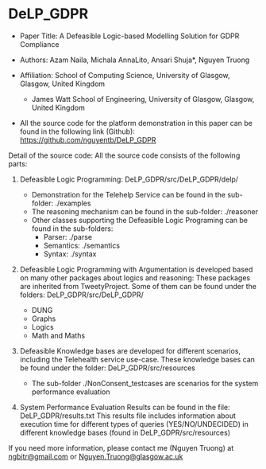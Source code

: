 # DeLP_GDPR
- Paper Title: A Defeasible Logic-based Modelling Solution for GDPR Compliance
- Authors: Azam Naila, Michala AnnaLito, Ansari Shuja*, Nguyen Truong
- Affiliation: School of Computing Science, University of Glasgow, Glasgow, United Kingdom
	* James Watt School of Engineering, University of Glasgow, Glasgow, United Kingdom

- All the source code for the platform demonstration in this paper can be found in the following link (Github):
https://github.com/nguyentb/DeLP_GDPR

Detail of the source code: All the source code consists of the following parts:

1. Defeasible Logic Programming: DeLP_GDPR/src/DeLP_GDPR/delp/

	- Demonstration for the Telehelp Service can be found in the sub-folder: ./examples
	- The reasoning mechanism can be found in the sub-folder: ./reasoner
	- Other classes supporting the Defeasible Logic Programing can be found in the sub-folders:
		+ Parser: ./parse
		+ Semantics: ./semantics
		+ Syntax: ./syntax
	
2. Defeasible Logic Programming with Argumentation is developed based on many other packages about logics and reasoning:
These packages are inherited from TweetyProject. Some of them can be found under the folders: DeLP_GDPR/src/DeLP_GDPR/
	- DUNG
	- Graphs
	- Logics
	- Math and Maths

4. Defeasible Knowledge bases are developed for different scenarios, including the Telehealth service use-case.
These knowledge bases can be found under the folder: DeLP_GDPR/src/resources
	- The sub-folder ./NonConsent_testcases are scenarios for the system performance evaluation

5. System Performance Evaluation Results can be found in the file: DeLP_GDPR/results.txt
This results file includes information about execution time for different types of queries (YES/NO/UNDECIDED) in different knowledge bases (found in DeLP_GDPR/src/resources)

If you need more information, please contact me (Nguyen Truong) at ngbitr@gmail.com or Nguyen.Truong@glasgow.ac.uk

